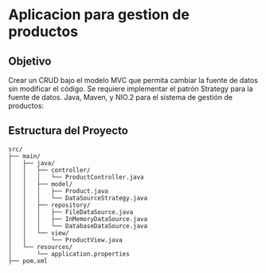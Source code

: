 # Aplicacion para gestion de productos
## Objetivo
Crear un CRUD bajo el modelo MVC que permita cambiar la fuente de datos sin modificar el código.
Se requiere implementar el patrón Strategy para la fuente de datos. Java, Maven, y NIO.2 para el sistema de gestión de productos:

## Estructura del Proyecto
```plaintext
src/
├── main/
│   ├── java/
│   │   ├── controller/
│   │   │   └── ProductController.java
│   │   ├── model/
│   │   │   ├── Product.java
│   │   │   └── DataSourceStrategy.java
│   │   ├── repository/
│   │   │   ├── FileDataSource.java
│   │   │   ├── InMemoryDataSource.java
│   │   │   └── DatabaseDataSource.java
│   │   └── view/
│   │       └── ProductView.java
│   └── resources/
│       └── application.properties
├── pom.xml

```


